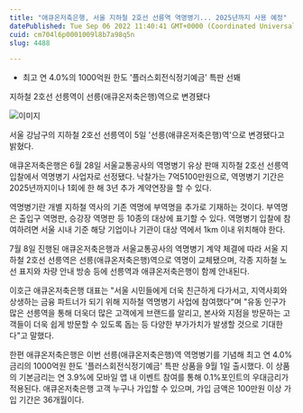 ```yaml
---
title: "애큐온저축은행, 서울 지하철 2호선 선릉역 역명병기... 2025년까지 사용 예정"
datePublished: Tue Sep 06 2022 11:40:41 GMT+0000 (Coordinated Universal Time)
cuid: cm704l6p0001009l8b7a98q5n
slug: 4488

---
```



- 최고 연 4.0%의 1000억원 한도 '플러스회전식정기예금' 특판 선봬

지하철 2호선 선릉역이 선릉(애큐온저축은행)역으로 변경됐다

![이미지](https://cdn.hashnode.com/res/hashnode/image/upload/v1739256791318/9a7b770f-308e-4097-b5f1-d3a1f9d709b9.jpeg)

서울 강남구의 지하철 2호선 선릉역이 5일 '선릉(애큐온저축은행)역'으로 변경됐다고 밝혔다.

애큐온저축은행은 6월 28일 서울교통공사의 역명병기 유상 판매 지하철 2호선 선릉역 입찰에서 역명병기 사업자로 선정됐다. 낙찰가는 7억5100만원으로, 역명병기 기간은 2025년까지이나 1회에 한 해 3년 추가 계약연장을 할 수 있다.

역명병기란 개별 지하철 역사의 기존 역명에 부역명을 추가로 기재하는 것이다. 부역명은 출입구 역명판, 승강장 역명판 등 10종의 대상에 표기할 수 있다. 역명병기 입찰에 참여하려면 서울 시내 기준 해당 기업이나 기관이 대상 역에서 1km 이내 위치해야 한다.

7월 8일 진행된 애큐온저축은행과 서울교통공사의 역명병기 계약 체결에 따라 서울 지하철 2호선 선릉역은 선릉(애큐온저축은행)역으로 역명이 교체됐으며, 각종 지하철 노선 표지와 차량 안내 방송 등에 선릉역과 애큐온저축은행이 함께 안내된다.

이호근 애큐온저축은행 대표는 "서울 시민들에게 더욱 친근하게 다가서고, 지역사회와 상생하는 금융 파트너가 되기 위해 지하철 역명병기 사업에 참여했다"며 "유동 인구가 많은 선릉역을 통해 더욱더 많은 고객에게 브랜드를 알리고, 본사와 지점을 방문하는 고객들이 더욱 쉽게 방문할 수 있도록 돕는 등 다양한 부가가치가 발생할 것으로 기대한다"고 말했다.

한편 애큐온저축은행은 이번 선릉(애큐온저축은행)역 역명병기를 기념해 최고 연 4.0% 금리의 1000억원 한도 '플러스회전식정기예금' 특판 상품을 9월 1일 출시했다. 이 상품의 기본금리는 연 3.9%에 모바일 앱 내 이벤트 참여를 통해 0.1%포인트의 우대금리가 적용된다. 애큐온저축은행 고객 누구나 가입할 수 있으며, 가입 금액은 100만원 이상 가입 기간은 36개월이다.